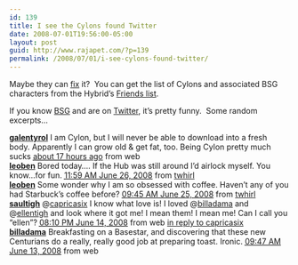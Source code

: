 ```yaml
---
id: 139
title: I see the Cylons found Twitter
date: 2008-07-01T19:56:00-05:00
layout: post
guid: http://www.rajapet.com/?p=139
permalink: /2008/07/01/i-see-cylons-found-twitter/
---
```

Maybe they can [fix](http://www.twittown.com/twitter-outage) it?  You can get the list of Cylons and associated BSG characters from the Hybrid’s [Friends list](http://twitter.com/cylonhybrid/friends "The Hybrid follows 13 people.").

If you know [BSG](http://en.battlestarwiki.org/wiki/Main_Page) and are on [Twitter](http://twitter.com/), it’s pretty funny.  Some random excerpts…

[**galentyrol**](http://twitter.com/galentyrol "galentyrol") <span>I am Cylon, but I will never be able to download into a fresh body. Apparently I can grow old & get fat, too. Being Cylon pretty much sucks </span><span><a href="http://twitter.com/galentyrol/statuses/847331074" rel="bookmark"><abbr title="2008-07-01T02:35:47+00:00">about 17 hours</abbr> ago</a> from web <br /></span>[**leoben**](http://twitter.com/leoben "Leoben Conoy") <span>Bored today&#8230;. If the Hub was still around I&#8217;d airlock myself. You know&#8230;for fun. </span><span><a href="http://twitter.com/leoben/statuses/844355092" rel="bookmark"><abbr title="2008-06-26T18:59:53+00:00">11:59 AM June 26, 2008</abbr></a> from <a href="http://www.twhirl.org/">twhirl</a> <br /><a title="Leoben Conoy" href="http://twitter.com/leoben"><strong>leoben</strong></a> <span>Some wonder why I am so obsessed with coffee. Haven&#8217;t any of you had Starbuck&#8217;s coffee before? </span><span><a href="http://twitter.com/leoben/statuses/843418575" rel="bookmark"><abbr title="2008-06-25T16:45:30+00:00">09:45 AM June 25, 2008</abbr></a> from <a href="http://www.twhirl.org/">twhirl</a> <br /><a title="saultigh" href="http://twitter.com/saultigh"><strong>saultigh</strong></a> <span>@<a href="http://twitter.com/capricasix">capricasix</a> I know what love is! I loved @<a href="http://twitter.com/billadama">billadama</a> and @<a href="http://twitter.com/ellentigh">ellentigh</a> and look where it got me! I mean them! I mean me! Can I call you &#8220;ellen&#8221;? </span><span><a href="http://twitter.com/saultigh/statuses/834975122" rel="bookmark"><abbr title="2008-06-15T01:10:59+00:00">08:10 PM June 14, 2008</abbr></a> from web <a href="http://twitter.com/capricasix/statuses/834974109">in reply to capricasix</a>  <br /><a title="William Adama" href="http://twitter.com/billadama"><strong>billadama</strong></a> <span>Breakfasting on a Basestar, and discovering that these new Centurians do a really, really good job at preparing toast. Ironic. </span><span><a href="http://twitter.com/billadama/statuses/834017600" rel="bookmark"><abbr title="2008-06-13T16:47:32+00:00">09:47 AM June 13, 2008</abbr></a> from web </span></span></span></span>

<span> </span>